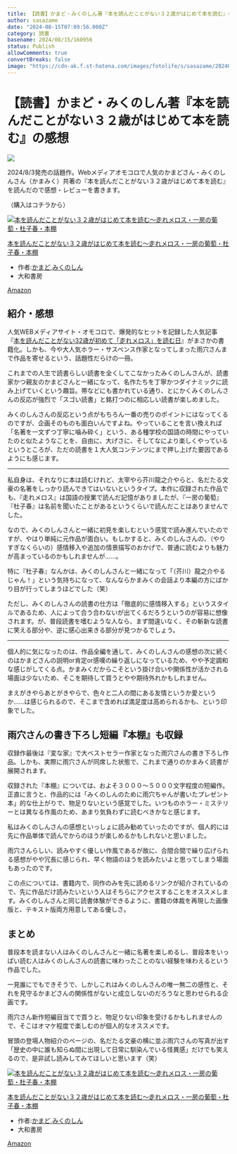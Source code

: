 ```yaml
---
title: 【読書】かまど・みくのしん著『本を読んだことがない３２歳がはじめて本を読む』の感想
author: sasazame
date: "2024-08-15T07:09:56.000Z"
category: 読書
basename: 2024/08/15/160956
status: Publish
allowComments: true
convertBreaks: false
image: "https://cdn-ak.f.st-hatena.com/images/fotolife/s/sasazame/20240815/20240815145154.png"
---
```

# 【読書】かまど・みくのしん著『本を読んだことがない３２歳がはじめて本を読む』の感想

![](https://cdn-ak.f.st-hatena.com/images/fotolife/s/sasazame/20240815/20240815145154.png)

2024/8/3発売の話題作。Webメディアオモコロで人気のかまどさん・みくのしんさん（かまみく）共著の『本を読んだことがない３２歳がはじめて本を読む』を読んだので感想・レビューを書きます。

（購入はコチラから）

[![本を読んだことがない３２歳がはじめて本を読む～走れメロス・一房の葡萄・杜子春・本棚](https://m.media-amazon.com/images/I/51w7Lp9URBL._SL500_.jpg "本を読んだことがない３２歳がはじめて本を読む～走れメロス・一房の葡萄・杜子春・本棚")](https://www.amazon.co.jp/dp/4479394354?tag=mochig08-22&linkCode=ogi&th=1&psc=1)

[本を読んだことがない３２歳がはじめて本を読む～走れメロス・一房の葡萄・杜子春・本棚](https://www.amazon.co.jp/dp/4479394354?tag=mochig08-22&linkCode=ogi&th=1&psc=1)

-   作者:[かまど](https://d.hatena.ne.jp/keyword/%A4%AB%A4%DE%A4%C9),[みくのしん](https://d.hatena.ne.jp/keyword/%A4%DF%A4%AF%A4%CE%A4%B7%A4%F3)
-   大和書房

[Amazon](https://www.amazon.co.jp/dp/4479394354?tag=mochig08-22&linkCode=ogi&th=1&psc=1)

<!-- Extended Body -->

## 紹介・感想

人気WEBメディアサイト・オモコロで、爆発的なヒットを記録した人気記事『[本を読んだことがない32歳が初めて「走れメロス」を読む日](https://omocoro.jp/bros/kiji/366606/)』がまさかの書籍化。しかも、今や大人気ホラー・サスペンス作家となってしまった雨穴さんまで作品を寄せるという、話題性だらけの一冊。

これまでの人生で読書らしい読書を全くしてこなかったみくのしんさんが、読書家かつ親友のかまどさんと一緒になって、名作たちを丁寧かつダイナミックに読み上げていくという趣旨。帯などにも書かれている通り、とにかくみくのしんさんの反応が強烈で「スゴい読書」と銘打つのに相応しい読書が楽しめました。

みくのしんさんの反応という点がもちろん一番の売りのポイントにはなってくるのですが、企画そのものも面白いんですよね。やっていることを言い換えれば「名著を一文ずつ丁寧に噛み砕く」という、ある種学校の国語の時間にやっていたのと似たようなことを、自由に、大げさに、そしてなにより楽しくやっているというところが、ただの読書を１大人気コンテンツにまで押し上げた要因であるようにも感じます。

* * *

私自身は、それなりに本は読むけれど、太宰やら芥川龍之介やらと、名だたる文豪の名著をしっかり読んできてはいないというタイプ。本作に収録された作品でも、『走れメロス』は国語の授業で読んだ記憶がありましたが、『一房の葡萄』『杜子春』は名前を聞いたことがあるというくらいで読んだことはありませんでした。

なので、みくのしんさんと一緒に初見を楽しむという感覚で読み進んでいたのですが、やはり単純に元作品が面白い。もしかすると、みくのしんさんの、（やりすぎなくらいの）感情移入や追加の情景描写のおかげで、普通に読むよりも魅力が高まっているのかもしれませんが……。

特に『杜子春』なんかは、みくのしんさんと一緒になって「（芥川）龍之介やるじゃん！」という気持ちになって、なんならかまみくの会話より本編の方にばかり目が行ってしまうほどでした（笑）

ただし、みくのしんさんの読書の仕方は「徹底的に感情移入する」というスタイルであるため、人によって合う合わないが出てくるだろうというのが容易に想像されます。が、普段読書を嗜むような人なら、まず間違いなく、その斬新な読書に笑える部分や、逆に感心出来きる部分が見つかるでしょう。

* * *

個人的に気になったのは、作品全編を通して、みくのしんさんの感想の次に続くのはかまどさんの説明or肯定or感嘆の繰り返しになっているため、やや予定調和な感じがしてくる点。かまみくだからこそという掛け合いや関係性が活かされる場面は少ないため、そこを期待して買うとやや期待外れかもしれません。

まえがきやらあとがきやらで、色々と二人の間にある友情というか愛というか……は感じられるので、そこまで含めれば満足度は高められるかも、という印象でした。

## 雨穴さんの書き下ろし短編『本棚』も収録

収録作最後は『変な家』で大ベストセラー作家となった雨穴さんの書き下ろし作品。しかも、実際に雨穴さんが同席した状態で、これまで通りのかまみく読書が展開されます。

収録された『本棚』については、およそ３０００～５０００文字程度の短編作。正直に言うと、作品的には「みくのしんのために雨穴ちゃんが書いたプレゼント本」的な仕上がりで、物足りないという感覚でした。いつものホラー・ミステリーとは異なる作風のため、あまり気負わずに読むべきかなと感じます。

私はみくのしんさんの感想といっしょに読み勧めていったのですが、個人的には先に作品単体で読んでからのほうが楽しめるかもしれないと思いました。

雨穴さんらしい、読みやすく優しい作風であるが故に、合間合間で繰り広げられる感想がやや冗長に感じられ、早く物語のほうを読みたいよと思ってしまう場面もあったのです。

この点については、書籍内で、同作のみを先に読めるリンクが紹介されているので、先に作品だけ読みたいという人はそちらにアクセスすることをオススメします。みくのしんさんと同じ読書体験ができるように、書籍の体裁を再現した画像版と、テキスト版両方用意してある優しさ。

## まとめ

普段本を読まない人はみくのしんさんと一緒に名著を楽しめるし、普段本をいっぱい読む人はみくのしんさんの読書に味わったことのない経験を味わえるという作品でした。

一見誰にでもできそうで、しかしこれはみくのしんさんの唯一無二の感性と、それを見守るかまどさんの関係性がないと成立しないのだろうなと思わせられる企画です。

雨穴さん新作短編目当てで買うと、物足りない印象を受けるかもしれませんので、そこはオマケ程度で楽しむのが個人的なオススメです。

冒頭の登場人物紹介のページの、名だたる文豪の横に並ぶ雨穴さんの写真が出す「歴史の中に誰も知らぬ間に出現して日常に馴染んでいる怪異感」だけでも笑えるので、是非試し読みしてみてほしいと思います（笑）

[![本を読んだことがない３２歳がはじめて本を読む～走れメロス・一房の葡萄・杜子春・本棚](https://m.media-amazon.com/images/I/51w7Lp9URBL._SL500_.jpg "本を読んだことがない３２歳がはじめて本を読む～走れメロス・一房の葡萄・杜子春・本棚")](https://www.amazon.co.jp/dp/4479394354?tag=mochig08-22&linkCode=ogi&th=1&psc=1)

[本を読んだことがない３２歳がはじめて本を読む～走れメロス・一房の葡萄・杜子春・本棚](https://www.amazon.co.jp/dp/4479394354?tag=mochig08-22&linkCode=ogi&th=1&psc=1)

-   作者:[かまど](https://d.hatena.ne.jp/keyword/%A4%AB%A4%DE%A4%C9),[みくのしん](https://d.hatena.ne.jp/keyword/%A4%DF%A4%AF%A4%CE%A4%B7%A4%F3)
-   大和書房

[Amazon](https://www.amazon.co.jp/dp/4479394354?tag=mochig08-22&linkCode=ogi&th=1&psc=1)
